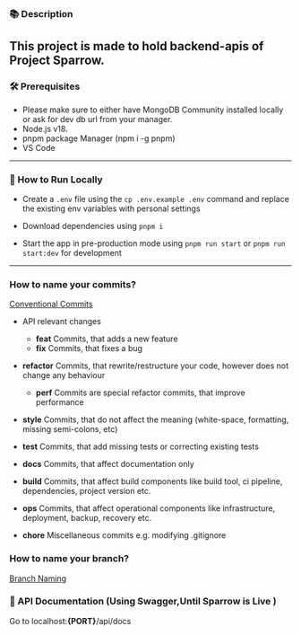 ### 📚 Description

This project is made to hold backend-apis of Project Sparrow.
---

### 🛠️ Prerequisites

- Please make sure to either have MongoDB Community installed locally or ask for dev db url from your manager.
- Node.js v18.
- pnpm package Manager (npm i -g pnpm)
- VS Code

---

### 🚀 How to Run Locally

- Create a `.env` file using the `cp .env.example .env` command and replace the existing env variables with personal settings

- Download dependencies using `pnpm i`

- Start the app in pre-production mode using `pnpm run start` or `pnpm run start:dev` for development
---

### How to name your commits?

[Conventional Commits](https://techdome.atlassian.net/wiki/spaces/DEV/pages/155189253/Commit+Convention)

- API relevant changes
    - **feat** Commits, that adds a new feature
    - **fix** Commits, that fixes a bug

- **refactor** Commits, that rewrite/restructure your code, however does not change any behaviour
    - **perf** Commits are special refactor commits, that improve performance
    
- **style** Commits, that do not affect the meaning (white-space, formatting, missing semi-colons, etc)

- **test** Commits, that add missing tests or correcting existing tests

- **docs** Commits, that affect documentation only

- **build** Commits, that affect build components like build tool, ci pipeline, dependencies, project version etc.

- **ops** Commits, that affect operational components like infrastructure, deployment, backup, recovery etc.

- **chore** Miscellaneous commits e.g. modifying .gitignore

### How to name your branch?

[Branch Naming](https://techdome.atlassian.net/wiki/spaces/DEV/pages/155451396/Branch+Naming)


### 📝 API Documentation (Using Swagger,Until Sparrow is Live )

Go to localhost:**{PORT}**/api/docs